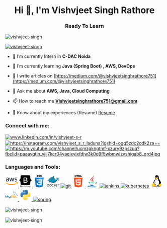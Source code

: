 
<h1 align="center">Hi 👋, I'm Vishvjeet Singh Rathore</h1>
<h3 align="center">Ready To Learn</h3>

<p align="left"> <img src="https://komarev.com/ghpvc/?username=vishvjeet-singh&label=Profile%20views&color=0e75b6&style=flat" alt="vishvjeet-singh" /> </p>

<p align="left"> <a href="https://github.com/ryo-ma/github-profile-trophy"><img src="https://github-profile-trophy.vercel.app/?username=vishvjeet-singh" alt="vishvjeet-singh" /></a> </p>

- 🔭 I’m currently Intern in **C-DAC Noida**

- 🌱 I’m currently learning **Java (Spring Boot) , AWS, DevOps**

- 📝 I write articles on [https://medium.com/@vishvjeetsinghrathore751](https://medium.com/@vishvjeetsinghrathore751)

- 💬 Ask me about **AWS, Java, Cloud Computing**

- 📫 How to reach me **Vishvjeetsinghrathore751@gmail.com**

- 📄 Know about my experiences (Resume) [Resume](https://drive.google.com/file/d/151npHweoNg50QSJG7iW0bgp9YZNP5t47/view?usp=sharing)

<h3 align="left">Connect with me:</h3>
<p align="left">
<a href="https://linkedin.com/in/www.linkedin.com/in/vishvjeet-s-r" target="blank"><img align="center" src="https://raw.githubusercontent.com/rahuldkjain/github-profile-readme-generator/master/src/images/icons/Social/linked-in-alt.svg" alt="www.linkedin.com/in/vishvjeet-s-r" height="30" width="40" /></a>
<a href="https://instagram.com/https://instagram.com/vishvjeet_s_r_laduna?igshid=ogq5zdc2odk2za==" target="blank"><img align="center" src="https://raw.githubusercontent.com/rahuldkjain/github-profile-readme-generator/master/src/images/icons/Social/instagram.svg" alt="https://instagram.com/vishvjeet_s_r_laduna?igshid=ogq5zdc2odk2za==" height="30" width="40" /></a>
<a href="https://www.youtube.com/c/https://m.youtube.com/channel/ucmzgkngtmf-xzury9zpszuq?fbclid=paaayqtin_vjij7kcr04yaejxyixfdjw3k0q9f5wbmwizvshigab8_qrd4jpq" target="blank"><img align="center" src="https://raw.githubusercontent.com/rahuldkjain/github-profile-readme-generator/master/src/images/icons/Social/youtube.svg" alt="https://m.youtube.com/channel/ucmzgkngtmf-xzury9zpszuq?fbclid=paaayqtin_vjij7kcr04yaejxyixfdjw3k0q9f5wbmwizvshigab8_qrd4jpq" height="30" width="40" /></a>
</p>

<h3 align="left">Languages and Tools:</h3>
<p align="left"> <a href="https://aws.amazon.com" target="_blank" rel="noreferrer"> <img src="https://raw.githubusercontent.com/devicons/devicon/master/icons/amazonwebservices/amazonwebservices-original-wordmark.svg" alt="aws" width="40" height="40"/> </a> <a href="https://getbootstrap.com" target="_blank" rel="noreferrer"> <img src="https://raw.githubusercontent.com/devicons/devicon/master/icons/bootstrap/bootstrap-plain-wordmark.svg" alt="bootstrap" width="40" height="40"/> </a> <a href="https://www.w3schools.com/css/" target="_blank" rel="noreferrer"> <img src="https://raw.githubusercontent.com/devicons/devicon/master/icons/css3/css3-original-wordmark.svg" alt="css3" width="40" height="40"/> </a> <a href="https://www.docker.com/" target="_blank" rel="noreferrer"> <img src="https://raw.githubusercontent.com/devicons/devicon/master/icons/docker/docker-original-wordmark.svg" alt="docker" width="40" height="40"/> </a> <a href="https://git-scm.com/" target="_blank" rel="noreferrer"> <img src="https://www.vectorlogo.zone/logos/git-scm/git-scm-icon.svg" alt="git" width="40" height="40"/> </a> <a href="https://www.w3.org/html/" target="_blank" rel="noreferrer"> <img src="https://raw.githubusercontent.com/devicons/devicon/master/icons/html5/html5-original-wordmark.svg" alt="html5" width="40" height="40"/> </a> <a href="https://www.java.com" target="_blank" rel="noreferrer"> <img src="https://raw.githubusercontent.com/devicons/devicon/master/icons/java/java-original.svg" alt="java" width="40" height="40"/> </a> <a href="https://www.jenkins.io" target="_blank" rel="noreferrer"> <img src="https://www.vectorlogo.zone/logos/jenkins/jenkins-icon.svg" alt="jenkins" width="40" height="40"/> </a> <a href="https://kubernetes.io" target="_blank" rel="noreferrer"> <img src="https://www.vectorlogo.zone/logos/kubernetes/kubernetes-icon.svg" alt="kubernetes" width="40" height="40"/> </a> <a href="https://www.linux.org/" target="_blank" rel="noreferrer"> <img src="https://raw.githubusercontent.com/devicons/devicon/master/icons/linux/linux-original.svg" alt="linux" width="40" height="40"/> </a> <a href="https://www.mysql.com/" target="_blank" rel="noreferrer"> <img src="https://raw.githubusercontent.com/devicons/devicon/master/icons/mysql/mysql-original-wordmark.svg" alt="mysql" width="40" height="40"/> </a> <a href="https://www.python.org" target="_blank" rel="noreferrer"> <img src="https://raw.githubusercontent.com/devicons/devicon/master/icons/python/python-original.svg" alt="python" width="40" height="40"/> </a> <a href="https://spring.io/" target="_blank" rel="noreferrer"> <img src="https://www.vectorlogo.zone/logos/springio/springio-icon.svg" alt="spring" width="40" height="40"/> </a> </p>

<p><img align="center" src="https://github-readme-stats.vercel.app/api/top-langs?username=vishvjeet-singh&show_icons=true&locale=en&layout=compact" alt="vishvjeet-singh" /></p>

<p><img align="center" src="https://github-readme-streak-stats.herokuapp.com/?user=vishvjeet-singh&" alt="vishvjeet-singh" /></p>
